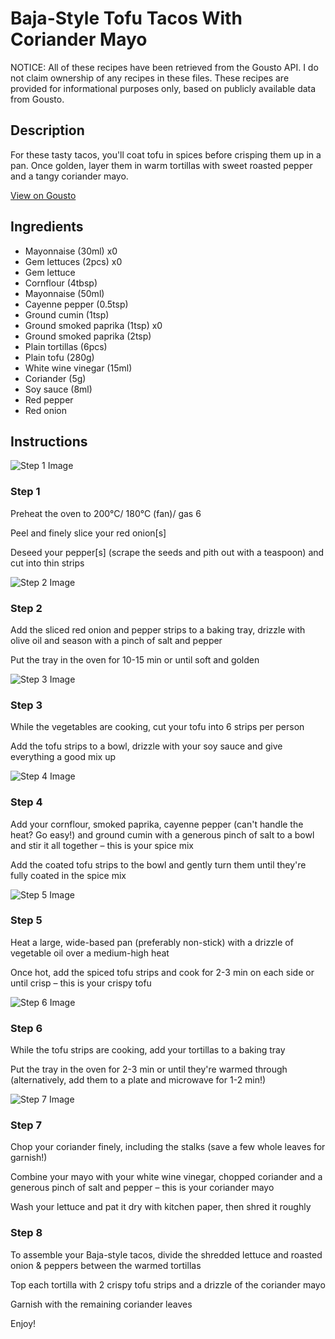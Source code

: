 # Baja-Style Tofu Tacos With Coriander Mayo

NOTICE: All of these recipes have been retrieved from the Gousto API. I do not claim ownership of any recipes in these files. These recipes are provided for informational purposes only, based on publicly available data from Gousto.

## Description

For these tasty tacos, you'll coat tofu in spices before crisping them up in a pan. Once golden, layer them in warm tortillas with sweet roasted pepper and a tangy coriander mayo. 

[View on Gousto](https://www.gousto.co.uk/recipes/cookbook/baja-style-tofu-tacos-with-coriander-mayo)

## Ingredients

- Mayonnaise (30ml) x0
- Gem lettuces (2pcs) x0
- Gem lettuce
- Cornflour (4tbsp)
- Mayonnaise (50ml)
- Cayenne pepper (0.5tsp)
- Ground cumin (1tsp)
- Ground smoked paprika (1tsp) x0
- Ground smoked paprika (2tsp)
- Plain tortillas (6pcs)
- Plain tofu (280g)
- White wine vinegar (15ml)
- Coriander (5g)
- Soy sauce (8ml)
- Red pepper
- Red onion

## Instructions

![Step 1 Image](https://production-media.gousto.co.uk/cms/recipe-step-image/step-1-1647347799437-x200.jpg)

### Step 1

Preheat the oven to 200°C/ 180°C (fan)/ gas 6

Peel and finely slice your red onion[s]

Deseed your pepper[s] (scrape the seeds and pith out with a teaspoon) and cut into thin strips

![Step 2 Image](https://production-media.gousto.co.uk/cms/recipe-step-image/step-2-1647347803500-x200.jpg)

### Step 2

Add the sliced red onion and pepper strips to a baking tray, drizzle with olive oil and season with a pinch of salt and pepper

Put the tray in the oven for 10-15 min or until soft and golden

![Step 3 Image](https://production-media.gousto.co.uk/cms/recipe-step-image/step-3-1647347806105-x200.jpg)

### Step 3

While the vegetables are cooking, cut your tofu into 6 strips per person

Add the tofu strips to a bowl, drizzle with your soy sauce and give everything a good mix up

![Step 4 Image](https://production-media.gousto.co.uk/cms/recipe-step-image/step-4-1647347809694-x200.jpg)

### Step 4

Add your cornflour, smoked paprika, cayenne pepper (can't handle the heat? Go easy!) and ground cumin with a generous pinch of salt to a bowl and stir it all together – this is your spice mix

Add the coated tofu strips to the bowl and gently turn them until they're fully coated in the spice mix

![Step 5 Image](https://production-media.gousto.co.uk/cms/recipe-step-image/step-5-1647347813148-x200.jpg)

### Step 5

Heat a large, wide-based pan (preferably non-stick) with a drizzle of vegetable oil over a medium-high heat

Once hot, add the spiced tofu strips and cook for 2-3 min on each side or until crisp – this is your crispy tofu

![Step 6 Image](https://production-media.gousto.co.uk/cms/recipe-step-image/Plain-wraps-on-a-bakin-tray-1677587614207-x200.jpg)

### Step 6

While the tofu strips are cooking, add your tortillas to a baking tray

Put the tray in the oven for 2-3 min or until they're warmed through (alternatively, add them to a plate and microwave for 1-2 min!)

![Step 7 Image](https://production-media.gousto.co.uk/cms/recipe-step-image/step-7-1647347820708-x200.jpg)

### Step 7

Chop your coriander finely, including the stalks (save a few whole leaves for garnish!)

Combine your mayo with your white wine vinegar, chopped coriander and a generous pinch of salt and pepper – this is your coriander mayo

Wash your lettuce and pat it dry with kitchen paper, then shred it roughly

### Step 8

To assemble your Baja-style tacos, divide the shredded lettuce and roasted onion & peppers between the warmed tortillas

Top each tortilla with 2 crispy tofu strips and a drizzle of the coriander mayo

Garnish with the remaining coriander leaves

Enjoy!

